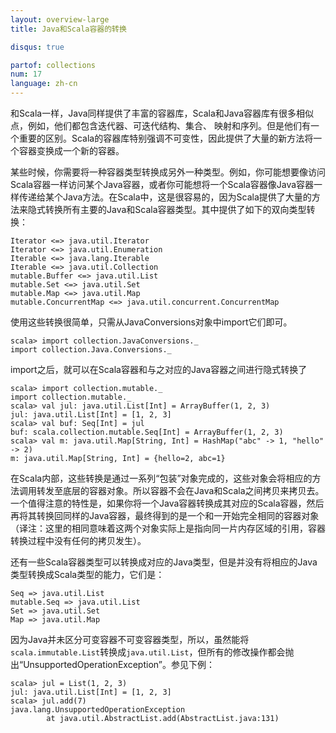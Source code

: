 ```yaml
---
layout: overview-large
title: Java和Scala容器的转换

disqus: true

partof: collections
num: 17
language: zh-cn
---
```



和Scala一样，Java同样提供了丰富的容器库，Scala和Java容器库有很多相似点，例如，他们都包含迭代器、可迭代结构、集合、 映射和序列。但是他们有一个重要的区别。Scala的容器库特别强调不可变性，因此提供了大量的新方法将一个容器变换成一个新的容器。

某些时候，你需要将一种容器类型转换成另外一种类型。例如，你可能想要像访问Scala容器一样访问某个Java容器，或者你可能想将一个Scala容器像Java容器一样传递给某个Java方法。在Scala中，这是很容易的，因为Scala提供了大量的方法来隐式转换所有主要的Java和Scala容器类型。其中提供了如下的双向类型转换：

    Iterator <=> java.util.Iterator
    Iterator <=> java.util.Enumeration
    Iterable <=> java.lang.Iterable
    Iterable <=> java.util.Collection
    mutable.Buffer <=> java.util.List
    mutable.Set <=> java.util.Set
    mutable.Map <=> java.util.Map
    mutable.ConcurrentMap <=> java.util.concurrent.ConcurrentMap

使用这些转换很简单，只需从JavaConversions对象中import它们即可。

    scala> import collection.JavaConversions._
    import collection.Java.Conversions._

import之后，就可以在Scala容器和与之对应的Java容器之间进行隐式转换了

    scala> import collection.mutable._
    import collection.mutable._
    scala> val jul: java.util.List[Int] = ArrayBuffer(1, 2, 3)
    jul: java.util.List[Int] = [1, 2, 3]
    scala> val buf: Seq[Int] = jul
    buf: scala.collection.mutable.Seq[Int] = ArrayBuffer(1, 2, 3)
    scala> val m: java.util.Map[String, Int] = HashMap("abc" -> 1, "hello" -> 2)
    m: java.util.Map[String, Int] = {hello=2, abc=1}

在Scala内部，这些转换是通过一系列“包装”对象完成的，这些对象会将相应的方法调用转发至底层的容器对象。所以容器不会在Java和Scala之间拷贝来拷贝去。一个值得注意的特性是，如果你将一个Java容器转换成其对应的Scala容器，然后再将其转换回同样的Java容器，最终得到的是一个和一开始完全相同的容器对象（译注：这里的相同意味着这两个对象实际上是指向同一片内存区域的引用，容器转换过程中没有任何的拷贝发生）。

还有一些Scala容器类型可以转换成对应的Java类型，但是并没有将相应的Java类型转换成Scala类型的能力，它们是：

    Seq => java.util.List 
    mutable.Seq => java.util.List
    Set => java.util.Set 
    Map => java.util.Map 

因为Java并未区分可变容器不可变容器类型，所以，虽然能将`scala.immutable.List`转换成`java.util.List`，但所有的修改操作都会抛出“UnsupportedOperationException”。参见下例：

    scala> jul = List(1, 2, 3)
    jul: java.util.List[Int] = [1, 2, 3]
    scala> jul.add(7)
    java.lang.UnsupportedOperationException
            at java.util.AbstractList.add(AbstractList.java:131)
        
